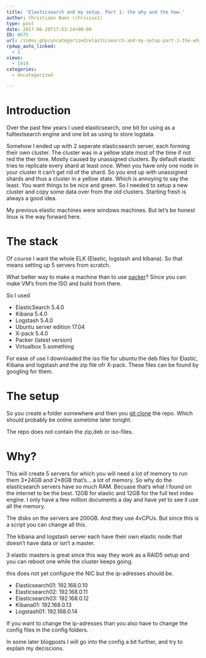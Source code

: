 ```yaml
---
title: 'Elasticsearch and my setup. Part 1: the why and the how.'
author: Christiaan Baes (chrissie1)
type: post
date: 2017-06-20T17:53:24+00:00
ID: 8675
url: /index.php/uncategorized/elasticsearch-and-my-setup-part-1-the-why-and-the-how/
rp4wp_auto_linked:
  - 1
views:
  - 1919
categories:
  - Uncategorized

---
```

# Introduction

Over the past few years I used elasticsearch, one bit for using as a fulltextsearch engine and one bit as using to store logdata.
  
Somehow I ended up with 2 seperate elasticsearch server, each forming their own cluster. The cluster was in a yellow state most of the time if not red the ther time. Mostly caused by unassigned clusters. By default elastic tries to replicate every shard at least once. When you have only one node in your cluster it can&#8217;t get rid of the shard. So you end up with unassigned shards and thus a cluster in a yellow state. Which is annoying to say the least. You want things to be nice and green. So I needed to setup a new cluster and copy some data over from the old clusters. Starting fresh is always a good idea.
  
My previous elastic machines were windows machines. But let&#8217;s be honest linux is the way forward here. 

# The stack

Of course I want the whole ELK (Elastic, logstash and kibana). So that means setting up 5 servers from scratch.
  
What better way to make a machine than to use [packer][1]? Since you can make VM&#8217;s from the ISO and build from there. 

So I used 

  * ElasticSearch 5.4.0
  * Kibana 5.4.0
  * Logstash 5.4.0
  * Ubuntu server edition 17.04
  * X-pack 5.4.0
  * Packer (latest version)
  * Virtualbox 5.something

For ease of use I downloaded the iso file for ubuntu the deb files for Elastic, Kibana and logstash and the zip file ofr X-pack. These files can be found by googling for them. 

# The setup

So you create a folder somewhere and then you [git clone][2] the repo. Which should probably be online sometime later tonight.
  
The repo does not contain the zip,deb or iso-files. 

# Why?

This will create 5 servers for which you will need a lot of memory to run them 3\*24GB and 2\*8GB that&#8217;s&#8230; a lot of memory. So why do the elasticsearch servers have so much RAM. Becuase that&#8217;s what I found on the internet to be the best. 12GB for elastic and 12GB for the full text index engine. I only have a few million documents a day and have yet to see it use all the memory.
  
The disks on the servers are 200GB. And they use 4vCPUs. But since this is a script you can change all this.
  
The kibana and logstash server each have their own elastic node that doesn&#8217;t have data or isn&#8217;t a master.
  
3 elastic masters is great since this way they work as a RAID5 setup and you can reboot one while the cluster keeps going. 

this does not yet configure the NIC but the ip-adresses should be.

  * Elasticsearch01: 192.168.0.10
  * Elasticsearch02: 192.168.0.11
  * Elasticsearch03: 192.168.0.12
  * Kibana01: 192.168.0.13
  * Logstash01: 192.168.0.14

If you want to change the ip-adresses than you also have to change the config files in the config folders.

In some later blogposts I will go into the config a bit further, and try to explain my deciscions.

 [1]: https://www.packer.io/
 [2]: https://github.com/chrissie1/packerelastic